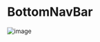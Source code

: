 # BottomNavBar
![image](https://github.com/GabrielMouraKT/BottomNavBar/assets/69040085/993563a1-4b18-43c4-bc7e-e8bda95d2e6a)
<br>

